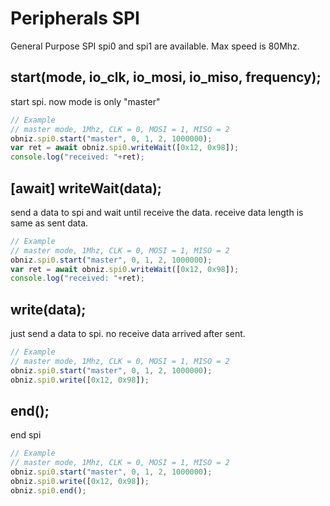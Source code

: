 # Peripherals SPI
General Purpose SPI
spi0 and spi1 are available.
Max speed is 80Mhz.

## start(mode, io_clk, io_mosi, io_miso, frequency);
start spi. now mode is only "master"

```Javascript
// Example
// master mode, 1Mhz, CLK = 0, MOSI = 1, MISO = 2
obniz.spi0.start("master", 0, 1, 2, 1000000); 
var ret = await obniz.spi0.writeWait([0x12, 0x98]);
console.log("received: "+ret);
```
## [await] writeWait(data);
send a data to spi and wait until receive the data.
receive data length is same as sent data.

```Javascript
// Example
// master mode, 1Mhz, CLK = 0, MOSI = 1, MISO = 2
obniz.spi0.start("master", 0, 1, 2, 1000000); 
var ret = await obniz.spi0.writeWait([0x12, 0x98]);
console.log("received: "+ret);
```

## write(data);
just send a data to spi. no receive data arrived after sent.

```Javascript
// Example
// master mode, 1Mhz, CLK = 0, MOSI = 1, MISO = 2
obniz.spi0.start("master", 0, 1, 2, 1000000); 
obniz.spi0.write([0x12, 0x98]);
```

## end();
end spi

```Javascript
// Example
// master mode, 1Mhz, CLK = 0, MOSI = 1, MISO = 2
obniz.spi0.start("master", 0, 1, 2, 1000000); 
obniz.spi0.write([0x12, 0x98]);
obniz.spi0.end();
```